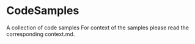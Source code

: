 # CodeSamples
A collection of code samples
For context of the samples please read the corresponding context.md.
